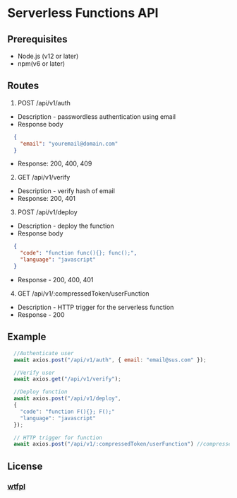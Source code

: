 # Serverless Functions API
 
## Prerequisites
* Node.js (v12 or later)
* npm(v6 or later)

## Routes
1. POST /api/v1/auth
* Description - passwordless authentication using email 
* Response body 

```json
  {
    "email": "youremail@domain.com"
  }
```

* Response: 200, 400, 409

2. GET /api/v1/verify
* Description - verify hash of email
* Response: 200, 401

3. POST /api/v1/deploy
* Description - deploy the function
* Response body

```json
  {
    "code": "function func(){}; func();",
    "language": "javascript"
  }
```

* Response - 200, 400, 401

4. GET /api/v1/:compressedToken/userFunction
* Description - HTTP trigger for the serverless function
* Response - 200

## Example
```js
  //Authenticate user
  await axios.post("/api/v1/auth", { email: "email@sus.com" });

  //Verify user
  await axios.get("/api/v1/verify");

  //Deploy function
  await axios.post("/api/v1/deploy", 
  {
    "code": "function F(){}; F();"
    "language": "javascript" 
  });

  // HTTP trigger for function
  await axios.post("/api/v1/:compressedToken/userFunction") //compressed token is the first 10 characters of your hashed email

```

## License
### [wtfpl](https://choosealicense.com/licenses/wtfpl/)